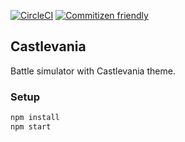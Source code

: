 [![CircleCI](https://circleci.com/gh/GeoDoo/castlevania.svg?style=svg)](https://circleci.com/gh/GeoDoo/castlevania)
[![Commitizen friendly](https://img.shields.io/badge/commitizen-friendly-brightgreen.svg)](http://commitizen.github.io/cz-cli/)

## Castlevania

Battle simulator with Castlevania theme.

### Setup

```js
npm install
npm start
```
